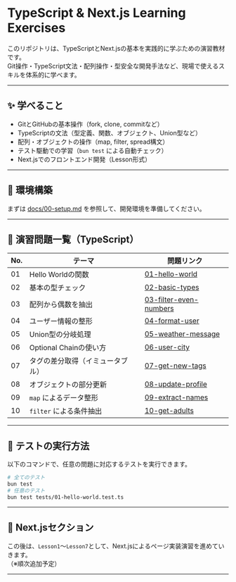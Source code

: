 # TypeScript & Next.js Learning Exercises

このリポジトリは、TypeScriptとNext.jsの基本を実践的に学ぶための演習教材です。  
Git操作・TypeScript文法・配列操作・型安全な開発手法など、現場で使えるスキルを体系的に学べます。

---

## ✨ 学べること

- GitとGitHubの基本操作（fork, clone, commitなど）
- TypeScriptの文法（型定義、関数、オブジェクト、Union型など）
- 配列・オブジェクトの操作（map, filter, spread構文）
- テスト駆動での学習（`bun test` による自動チェック）
- Next.jsでのフロントエンド開発（Lesson形式）

---

## 🏁 環境構築

まずは [docs/00-setup.md](./docs/00-setup.md) を参照して、開発環境を準備してください。

---

## 📘 演習問題一覧（TypeScript）

| No. | テーマ                             | 問題リンク                                              |
|-----|----------------------------------|-------------------------------------------------------|
| 01  | Hello Worldの関数                 | [01-hello-world](./docs/exercises/01-hello-world.md) |
| 02  | 基本の型チェック                   | [02-basic-types](./docs/exercises/02-basic-types.md) |
| 03  | 配列から偶数を抽出                 | [03-filter-even-numbers](./docs/exercises/03-filter-even-numbers.md) |
| 04  | ユーザー情報の整形                 | [04-format-user](./docs/exercises/04-format-user.md) |
| 05  | Union型の分岐処理                 | [05-weather-message](./docs/exercises/05-weather-message.md) |
| 06  | Optional Chainの使い方            | [06-user-city](./docs/exercises/06-user-city.md) |
| 07  | タグの差分取得（イミュータブル）    | [07-get-new-tags](./docs/exercises/07-get-new-tags.md) |
| 08  | オブジェクトの部分更新             | [08-update-profile](./docs/exercises/08-update-profile.md) |
| 09  | `map` によるデータ整形            | [09-extract-names](./docs/exercises/09-extract-names.md) |
| 10  | `filter` による条件抽出           | [10-get-adults](./docs/exercises/10-get-adults.md) |

---

## 🧪 テストの実行方法

以下のコマンドで、任意の問題に対応するテストを実行できます。

```bash
# 全てのテスト
bun test
# 任意のテスト
bun test tests/01-hello-world.test.ts
```

---

## 📂 Next.jsセクション

この後は、`Lesson1`〜`Lesson7`として、Next.jsによるページ実装演習を進めていきます。  
（※順次追加予定）

---
